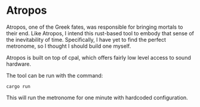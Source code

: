 # Atropos

Atropos, one of the Greek fates, was responsible for bringing mortals to their end. Like Atropos, I intend this rust-based tool to embody that sense of the inevitability of time. Specifically, I have yet to find the perfect metronome, so I thought I should build one myself.

Atropos is built on top of cpal, which offers fairly low level access to sound hardware.

The tool can be run with the command:

```
cargo run
```

This will run the metronome for one minute with hardcoded configuration.